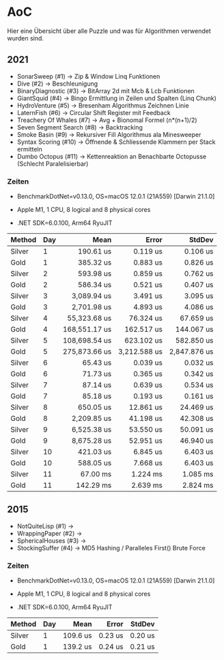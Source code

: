 # AoC

Hier eine Übersicht über alle Puzzle und was für Algorithmen verwendet wurden sind.

## 2021 

* SonarSweep (#1) -> Zip & Window Linq Funktionen
* Dive (#2) -> Beschleunigung 
* BinaryDiagnostic (#3) -> BitArray 2d mit Mcb & Lcb Funktionen
* GiantSquid (#4) -> Bingo Ermittlung in Zeilen und Spalten (Linq Chunk)
* HydroVenture (#5) -> Bresenham Algorithmus Zeichnen Linie
* LaternFish (#6) -> Circular Shift Register mit Feedback
* Treachery Of Whales (#7) -> Avg + Bionomal Formel (n*(n+1)/2)
* Seven Segment Search (#8) -> Backtracking 
* Smoke Basin (#9) -> Rekursiver Fill Algorithmus ala Minesweeper 
* Syntax Scoring (#10) -> Öffnende & Schliessende Klammern per Stack ermitteln
* Dumbo Octopus (#11) -> Kettenreaktion an Benachbarte Octopusse (Schlecht Paralelisierbar)

### Zeiten

* BenchmarkDotNet=v0.13.0, OS=macOS 12.0.1 (21A559) [Darwin 21.1.0]

* Apple M1, 1 CPU, 8 logical and 8 physical cores

* .NET SDK=6.0.100, Arm64 RyuJIT

| Method | Day |          Mean |        Error |       StdDev |
|------- |---- |--------------:|-------------:|-------------:|
| Silver |   1 |     190.61 us |     0.119 us |     0.106 us |
|   Gold |   1 |     385.32 us |     0.883 us |     0.826 us |
| Silver |   2 |     593.98 us |     0.859 us |     0.762 us |
|   Gold |   2 |     586.34 us |     0.521 us |     0.407 us |
| Silver |   3 |   3,089.94 us |     3.491 us |     3.095 us |
|   Gold |   3 |   2,701.98 us |     4.893 us |     4.086 us |
| Silver |   4 |  55,323.68 us |    76.324 us |    67.659 us |
|   Gold |   4 | 168,551.17 us |   162.517 us |   144.067 us |
| Silver |   5 | 108,698.54 us |   623.102 us |   582.850 us |
|   Gold |   5 | 275,873.66 us | 3,212.588 us | 2,847.876 us |
| Silver |   6 |      65.43 us |     0.039 us |     0.032 us |
|   Gold |   6 |      71.73 us |     0.365 us |     0.342 us |
| Silver |   7 |      87.14 us |     0.639 us |     0.534 us |
|   Gold |   7 |      85.18 us |     0.193 us |     0.161 us |
| Silver |   8 |     650.05 us |    12.861 us |    24.469 us |
|   Gold |   8 |   2,209.85 us |    41.198 us |    42.308 us |
| Silver |   9 |   6,525.38 us |    53.550 us |    50.091 us |
|   Gold |   9 |   8,675.28 us |    52.951 us |    46.940 us |
| Silver |  10 |     421.03 us |     6.845 us |     6.403 us |
|   Gold |  10 |     588.05 us |     7.668 us |     6.403 us |
| Silver |  11 |      67.00 ms |     1.224 ms |     1.085 ms |
|   Gold |  11 |     142.29 ms |     2.639 ms |     2.824 ms |

## 2015 

* NotQuiteLisp (#1) ->
* WrappingPaper (#2) -> 
* SphericalHouses (#3) ->
* StockingSuffer (#4) -> MD5 Hashing / Paralleles First()  Brute Force 

### Zeiten

* BenchmarkDotNet=v0.13.0, OS=macOS 12.0.1 (21A559) [Darwin 21.1.0]

* Apple M1, 1 CPU, 8 logical and 8 physical cores

* .NET SDK=6.0.100, Arm64 RyuJIT


| Method | Day |     Mean |   Error |  StdDev |
|------- |---- |---------:|--------:|--------:|
| Silver |   1 | 109.6 us | 0.23 us | 0.20 us |
|   Gold |   1 | 139.2 us | 0.24 us | 0.21 us |